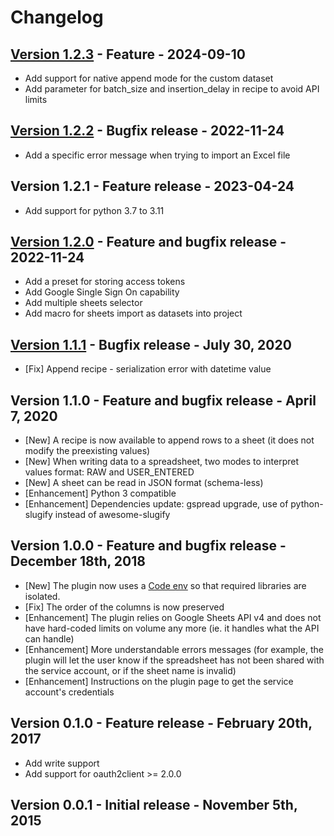 # Changelog

## [Version 1.2.3](https://github.com/dataiku/dss-plugin-googlesheets/releases/tag/v1.2.3) - Feature - 2024-09-10

- Add support for native append mode for the custom dataset
- Add parameter for batch_size and insertion_delay in recipe to avoid API limits

## [Version 1.2.2](https://github.com/dataiku/dss-plugin-googlesheets/releases/tag/v1.2.2) - Bugfix release - 2022-11-24

- Add a specific error message when trying to import an Excel file

## Version 1.2.1 - Feature release - 2023-04-24

- Add support for python 3.7 to 3.11

## [Version 1.2.0](https://github.com/dataiku/dss-plugin-googlesheets/releases/tag/v1.2.0) - Feature and bugfix release - 2022-11-24

- Add a preset for storing access tokens
- Add Google Single Sign On capability
- Add multiple sheets selector
- Add macro for sheets import as datasets into project

## [Version 1.1.1](https://github.com/dataiku/dss-plugin-googlesheets/releases/tag/v1.1.1) - Bugfix release - July 30, 2020

- [Fix] Append recipe - serialization error with datetime value

## Version 1.1.0 - Feature and bugfix release - April 7, 2020

- [New] A recipe is now available to append rows to a sheet (it does not modify the preexisting values)
- [New] When writing data to a spreadsheet, two modes to interpret values format: RAW and USER_ENTERED
- [New] A sheet can be read in JSON format (schema-less)
- [Enhancement] Python 3 compatible
- [Enhancement] Dependencies update: gspread upgrade, use of python-slugify instead of awesome-slugify

## Version 1.0.0 - Feature and bugfix release - December 18th, 2018

- [New] The plugin now uses a [Code env](https://doc.dataiku.com/dss/latest/code-envs/index.html) so that required libraries are isolated.
- [Fix] The order of the columns is now preserved
- [Enhancement] The plugin relies on Google Sheets API v4 and does not have hard-coded limits on volume any more (ie. it handles what the API can handle)
- [Enhancement] More understandable errors messages (for example, the plugin will let the user know if the spreadsheet has not been shared with the service account, or if the sheet name is invalid)
- [Enhancement] Instructions on the plugin page to get the service account's credentials

## Version 0.1.0 - Feature release - February 20th, 2017

- Add write support
- Add support for oauth2client >= 2.0.0

## Version 0.0.1 - Initial release - November 5th, 2015
